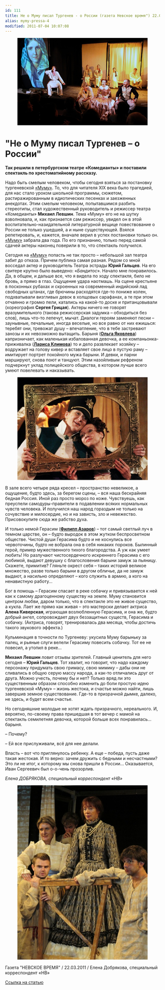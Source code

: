 ```yaml
---
id: 111
title: Не о Муму писал Тургенев - о России (газета Невское время") 22.03.2011"
alias: mymy-pressa-4
modified: 2011-07-04 10:07:08
---
```


<figure><img src="./images/stories/random/mymy foto.jpg" /></figure>

<h1>"Не о Муму писал Тургенев – о России"</h1>

**Так решили в петербургском театре «Комедианты» и поставили спектакль по хрестоматийному рассказу.**

Надо быть смелым человеком, чтобы сегодня взяться за постановку тургеневской <a href="46-mumu.html">«Муму»</a>. То, что для читателя XIX века было трагедией, для нас стало уроком школьной программы, сюжетом, растиражированным в идиотических песенках и заезженных анекдотах. Этим смелым человеком, попытавшимся разбить стереотипы, стал художественный руководитель и режиссер театра «Комедианты» **Михаил Левшин**. Тема «Муму» его не на шутку взволновала, и, как признается сам режиссер, увидел он в этой воспитательно-назидательной литературной вещице повествование о России не только ушедшей, а и ныне существующей. Взялся репетировать, и, кажется, вначале верил в успех постановки только он. <a href="46-mumu.html">«Муму»</a> забрала два года. По его признанию, только перед самой сдачей актеры наконец поверили в то, что спектакль получился.

Сегодня на <a href="46-mumu.html">«Муму»</a> попасть не так просто – небольшой зал театра забит до отказа. Причем публика самая разная. Рядом со мной восседал актер и руководитель Театра эстрады **Юрий Гальцев**. На его свитере крупно было выведено: «_Бандитос_». Начало мне понравилось. Да, в общем, и дальше все, что я видела по ходу спектакля, било не бровь, а прямо в глаз. Ощущение удара наотмашь. На сцене крестьяне в посконных рубахах и скроенных на современный индийский лад свободных штанах, где брючины расходятся где-то пониже колен, подхватывали визгливых девок в холщовых сарафанах, а те при этом отчаянно и громко пели, катались на какой-то доске и пританцовывали (хореография **Сергея Грицая**). Актеры ничего не говорят вразумительного (такова режиссерская задумка – обходиться без слов), лишь что-то лепечут, мычат. Диалоги героям заменяют песни – заунывные, печальные, иногда веселые, но все равно от них ежишься: теребят они, тревожат душу – впечатление, что в тебе застревают занозы и их невозможно вытащить. Барыня (<a href="89-olga-yakovleva.html">**Ольга Яковлева**</a>) капризничает, как маленькая избалованная девочка, а ее компаньонка-приживалка (<a href="65-larisa-klimova.html">**Лариса Климова**</a>) то и дело развлекает хозяйку – водружает на голову кивер и вставляет свое лицо в пустую раму – имитирует портрет покойного мужа барыни. И девки, и парни маршируют, снова поют и танцуют. Этим назойливым рефреном подчеркнут уклад полицейского общества, в котором лучше всего умеют повелевать и наказывать.

<figure><img src="./images/stories/random/mymy foto.6.jpg" /></figure>

В зале всего четыре ряда кресел – пространство невеликое, а ощущение, будто здесь, за берегом сцены, – вся наша бескрайняя бедная Россия. Иной раз просто мороз по коже. Чувствуешь, как преуспели самодуры-правители в подавлении всяких нормальных чувств человека. И получился наш народ гораздым не только на сочувствие и милосердие, но и на зависть, зло и невежество. Присовокупите сюда же рабство духа.

И только немой Герасим (<a href="21-fillipp-azarov.html">**Филипп Азаров**</a>) – тот самый светлый луч в темном царстве, он – будто выродок в этом жутком беспросветном обществе. Чистой души Герасима будто и не коснулись все червоточины, будто не вобрала она в себя никаких пороков. Былинный герой, пример мужественного тихого благородства. А уж как умеет любить! Но разлучают чистосердечного искреннего Герасима с его любимой, выдают девушку с благословения барыни замуж за пьяницу. Скажете, примитив? Гляньте окрест себя – таких историй великое множество, разве только барыни в другом обличье, да не замуж выдают, а насильно определяют – кого служить в армию, а кого на ненавистную работу…

Бог в помощь – Герасим спасает в реке собачку и привязывается к ней как к самому драгоценному существу на земле. Муму становится центром любви, даром только, что в спектакле это не живое существо, а кукла. Лает же прямо как живая – это мастерски делает актриса **Алена Киверская**, играющая возлюбленную Герасима, и она же, будто добрый ангел, сопровождает двух беззащитных существ, Герасима и собачку. (Актриса, говорят, тренировалась два месяца, чтобы достичь такого звукового эффекта.)

Кульминация в точности по Тургеневу: укусила Муму барыньку за палец, и рьяные слуги велели Герасиму повесить собачку. Тот ее не повесил, а утопил в реке…

**Михаил Левшин** ловит отзывы зрителей. Главный ценитель для него сегодня – **Юрий Гальцев**. Тот хвалит, но говорит, что надо каждому персонажу придумать свою гримасу, свою мимику – дабы они не сливались в общую серую массу народа, а как-то отличались друг от друга. Можно учесть, почему бы и нет? Только вряд ли это существенным образом способно изменить до боли простую идею тургеневской «Муму» – жизнь жестока, и счастье можно найти, лишь завершив земное существование. Где-то в призрачной дымке, далеко, не здесь, и будет всем счастье.

Но сегодняшние молодые не хотят ждать призрачного, нереального. И, вероятно, по-своему права пришедшая в тот вечер с мамой на спектакль семилетняя девочка, которой больше всех понравилась… барыня.

– Почему?

– Ей все прислуживали, всё для нее делали.

Власть – вот что приглянулось ребенку. А еще – победа, пусть даже такая жестокая. И то верно: зачем дружить с бедными и несчастными? Это ли не итог, к которому мы снова пришли в России… Оказывается, Иван Сергеевич был о-о-чень прозорлив.

_Елена ДОБРЯКОВА, специальный корреспондент «НВ»_

<figure><img src="./images/stories/random/myyymy.jpg" /></figure>

Газета "НЕВСКОЕ ВРЕМЯ" / 22.03.2011 / Елена Добрякова, специальный корреспондент «НВ»

<a href="http://www.nvspb.ru/stories/ne-o-mumu-pisal-turgenev-o-rossii-44700">Ссылка на статью</a>

